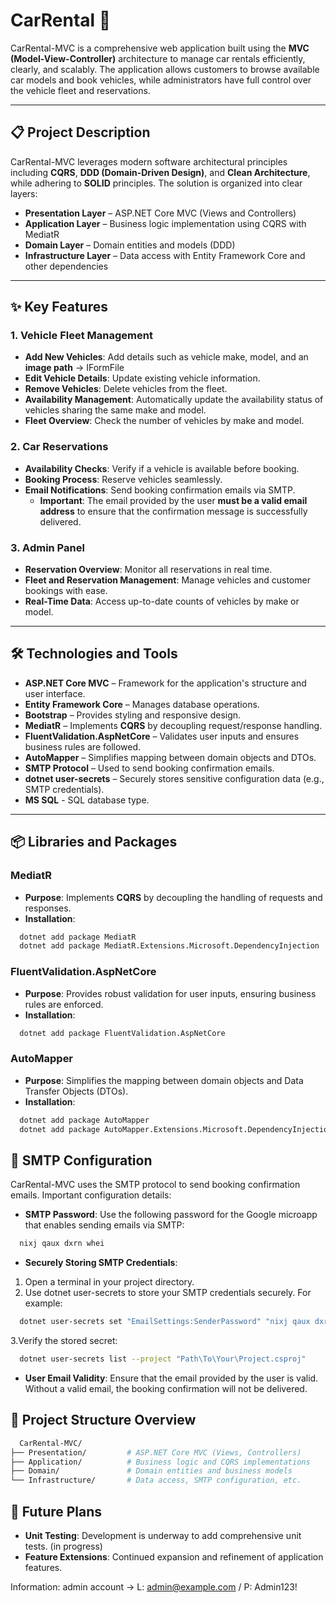 # CarRental 🚗 

CarRental-MVC is a comprehensive web application built using the **MVC (Model-View-Controller)** architecture to manage car rentals efficiently, clearly, and scalably. The application allows customers to browse available car models and book vehicles, while administrators have full control over the vehicle fleet and reservations.

---

## 📋 Project Description

CarRental-MVC leverages modern software architectural principles including **CQRS**, **DDD (Domain-Driven Design)**, and **Clean Architecture**, while adhering to **SOLID** principles. The solution is organized into clear layers:

- **Presentation Layer** – ASP.NET Core MVC (Views and Controllers)
- **Application Layer** – Business logic implementation using CQRS with MediatR
- **Domain Layer** – Domain entities and models (DDD)
- **Infrastructure Layer** – Data access with Entity Framework Core and other dependencies

---

## ✨ Key Features

### 1. Vehicle Fleet Management
- **Add New Vehicles**: Add details such as vehicle make, model, and an **image path** -> IFormFile
- **Edit Vehicle Details**: Update existing vehicle information.
- **Remove Vehicles**: Delete vehicles from the fleet.
- **Availability Management**: Automatically update the availability status of vehicles sharing the same make and model.
- **Fleet Overview**: Check the number of vehicles by make and model.

### 2. Car Reservations
- **Availability Checks**: Verify if a vehicle is available before booking.
- **Booking Process**: Reserve vehicles seamlessly.
- **Email Notifications**: Send booking confirmation emails via SMTP.
  - **Important**: The email provided by the user **must be a valid email address** to ensure that the confirmation message is successfully delivered.

### 3. Admin Panel
- **Reservation Overview**: Monitor all reservations in real time.
- **Fleet and Reservation Management**: Manage vehicles and customer bookings with ease.
- **Real-Time Data**: Access up-to-date counts of vehicles by make or model.

---

## 🛠 Technologies and Tools

- **ASP.NET Core MVC** – Framework for the application's structure and user interface.
- **Entity Framework Core** – Manages database operations.
- **Bootstrap** – Provides styling and responsive design.
- **MediatR** – Implements **CQRS** by decoupling request/response handling.
- **FluentValidation.AspNetCore** – Validates user inputs and ensures business rules are followed.
- **AutoMapper** – Simplifies mapping between domain objects and DTOs.
- **SMTP Protocol** – Used to send booking confirmation emails.
- **dotnet user-secrets** – Securely stores sensitive configuration data (e.g., SMTP credentials).
- **MS SQL** - SQL database type.
---

## 📦 Libraries and Packages

### MediatR
- **Purpose**: Implements **CQRS** by decoupling the handling of requests and responses.
- **Installation**:
```bash
  dotnet add package MediatR
  dotnet add package MediatR.Extensions.Microsoft.DependencyInjection
```
### FluentValidation.AspNetCore
- **Purpose**: Provides robust validation for user inputs, ensuring business rules are enforced.
- **Installation**:
```bash
  dotnet add package FluentValidation.AspNetCore
```
### AutoMapper
- **Purpose**: Simplifies the mapping between domain objects and Data Transfer Objects (DTOs).
- **Installation**:
```bash
  dotnet add package AutoMapper
  dotnet add package AutoMapper.Extensions.Microsoft.DependencyInjection
```

## 🔧 SMTP Configuration
CarRental-MVC uses the SMTP protocol to send booking confirmation emails. Important configuration details:

- **SMTP Password**: Use the following password for the Google microapp that enables sending emails via SMTP:
```bash
  nixj qaux dxrn whei
```
- **Securely Storing SMTP Credentials**:
1. Open a terminal in your project directory.
2. Use dotnet user-secrets to store your SMTP credentials securely. For example:
```bash
  dotnet user-secrets set "EmailSettings:SenderPassword" "nixj qaux dxrn whei" --project "Path\To\Your\Project.csproj"
```
3.Verify the stored secret:
```bash
  dotnet user-secrets list --project "Path\To\Your\Project.csproj"
```
- **User Email Validity**: Ensure that the email provided by the user is valid. Without a valid email, the booking confirmation will not be delivered.

## 📂 Project Structure Overview
```bash
  CarRental-MVC/
├── Presentation/         # ASP.NET Core MVC (Views, Controllers)
├── Application/          # Business logic and CQRS implementations
├── Domain/               # Domain entities and business models
└── Infrastructure/       # Data access, SMTP configuration, etc.
```

## 🔮 Future Plans
- **Unit Testing**: Development is underway to add comprehensive unit tests. (in progress)
- **Feature Extensions**: Continued expansion and refinement of application features.

Information: admin account -> L: admin@example.com / P: Admin123!
